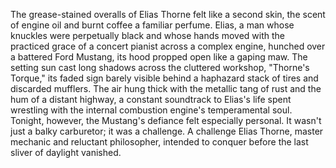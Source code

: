 The grease-stained overalls of Elias Thorne felt like a second skin, the scent of engine oil and burnt coffee a familiar perfume.  Elias, a man whose knuckles were perpetually black and whose hands moved with the practiced grace of a concert pianist across a complex engine, hunched over a battered Ford Mustang, its hood propped open like a gaping maw.  The setting sun cast long shadows across the cluttered workshop, "Thorne's Torque," its faded sign barely visible behind a haphazard stack of tires and discarded mufflers.  The air hung thick with the metallic tang of rust and the hum of a distant highway, a constant soundtrack to Elias's life spent wrestling with the internal combustion engine's temperamental soul. Tonight, however, the Mustang's defiance felt especially personal.  It wasn't just a balky carburetor; it was a challenge.  A challenge Elias Thorne, master mechanic and reluctant philosopher, intended to conquer before the last sliver of daylight vanished.
